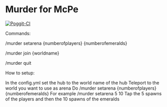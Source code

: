 # Murder for McPe
[![Poggit-CI](https://poggit.pmmp.io/ci.badge/TheNewHEROBRINEX/Murder/Murder)](https://poggit.pmmp.io/ci/TheNewHEROBRINEX/Murder/Murder)


Commands:

/murder setarena {numberofplayers} {numberofemeralds}

/murder join {worldname}

/murder quit

How to setup:

In the config.yml set the hub to the world name of the hub
Teleport to the world you want to use as arena
Do /murder setarena {numberofplayers} {numberofemeralds}
For example /murder setarena 5 10
Tap the 5 spawns of the players and then the 10 spawns of the emeralds
